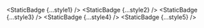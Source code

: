 <script>
  import { StaticBadge } from 'svelte-shields'
  import type { StaticBadgePropsType } from 'svelte-shields';

  const style1: StaticBadgePropsType = {
    badgeContent: 'any_text-you_like-blue',
    style: 'flat',
  }
  const style2: StaticBadgePropsType = {
    badgeContent: 'any_text-you_like-blue',
    style: 'flat-square',
  }
  const style3: StaticBadgePropsType = {
    badgeContent: 'any_text-you_like-blue',
    style: 'for-the-badge',
  }
  const style4: StaticBadgePropsType = {
    badgeContent: 'any_text-you_like-blue',
    style: 'plastic',
  }
  const style5: StaticBadgePropsType = {
    badgeContent: 'any_text-you_like-blue',
    style: 'social',
  }
</script>

<StaticBadge {...style1} />
<StaticBadge {...style2} />
<StaticBadge {...style3} />
<StaticBadge {...style4} />
<StaticBadge {...style5} />